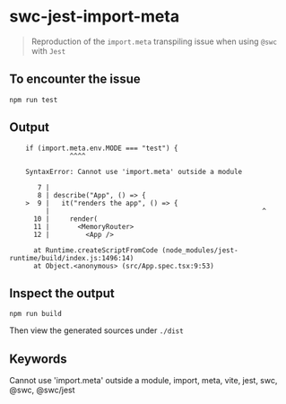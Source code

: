 # swc-jest-import-meta

> Reproduction of the `import.meta` transpiling issue when using `@swc` with `Jest`

## To encounter the issue

```shell
npm run test
```

## Output

```
    if (import.meta.env.MODE === "test") {
               ^^^^

    SyntaxError: Cannot use 'import.meta' outside a module

       7 |
       8 | describe("App", () => {
    >  9 |   it("renders the app", () => {
         |                                                     ^
      10 |     render(
      11 |       <MemoryRouter>
      12 |         <App />

      at Runtime.createScriptFromCode (node_modules/jest-runtime/build/index.js:1496:14)
      at Object.<anonymous> (src/App.spec.tsx:9:53)
```

## Inspect the output

```shell
npm run build
```

Then view the generated sources under `./dist`

## Keywords

Cannot use 'import.meta' outside a module, import, meta, vite, jest, swc, @swc, @swc/jest
